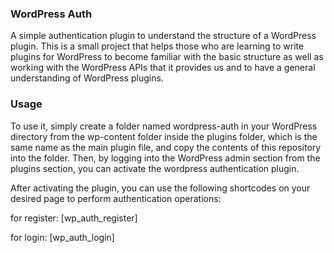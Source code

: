 ### WordPress Auth

A simple authentication plugin to understand the structure of a WordPress plugin. This is a small project that helps those who are learning to write plugins for WordPress to become familiar with the basic structure as well as working with the WordPress APIs that it provides us and to have a general understanding of WordPress plugins.

### Usage 

To use it, simply create a folder named wordpress-auth in your WordPress directory from the wp-content folder inside the plugins folder, which is the same name as the main plugin file, and copy the contents of this repository into the folder. Then, by logging into the WordPress admin section from the plugins section, you can activate the wordpress authentication plugin.

After activating the plugin, you can use the following shortcodes on your desired page to perform authentication operations:

for register:
[wp_auth_register]

for login:
[wp_auth_login]